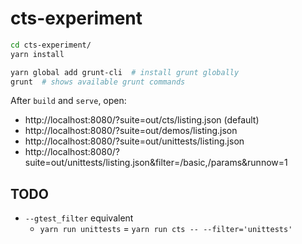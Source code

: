 # cts-experiment

```sh
cd cts-experiment/
yarn install

yarn global add grunt-cli  # install grunt globally
grunt  # shows available grunt commands
```

After `build` and `serve`, open:
* http://localhost:8080/?suite=out/cts/listing.json (default)
* http://localhost:8080/?suite=out/demos/listing.json
* http://localhost:8080/?suite=out/unittests/listing.json
* http://localhost:8080/?suite=out/unittests/listing.json&filter=/basic,/params&runnow=1

## TODO

* `--gtest_filter` equivalent
  * `yarn run unittests` = `yarn run cts -- --filter='unittests'`
